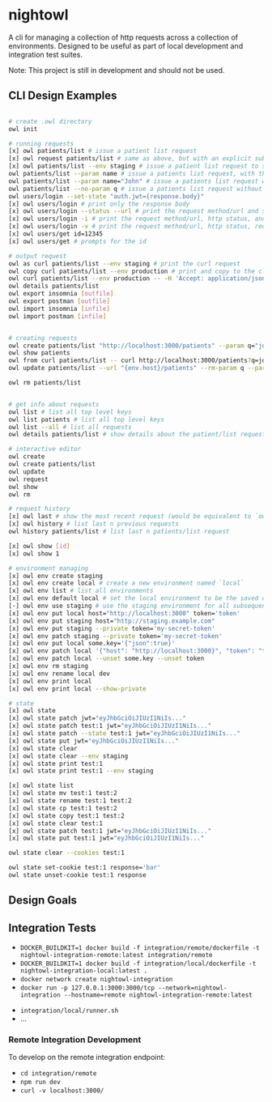 # nightowl

A cli for managing a collection of http requests across a collection of environments. Designed to be useful as part of local development and integration test suites.

Note: This project is still in development and should not be used.

## CLI Design Examples

```sh

# create .owl directory
owl init

# running requests
[x] owl patients/list # issue a patient list request
[x] owl request patients/list # same as above, but with an explicit subcommand
[x] owl patients/list --env staging # issue a patient list request to staging
owl patients/list --param name # issue a patients list request, with the name param
owl patients/list --param name="John" # issue a patients list request with the name param as john
owl patients/list --no-param q # issue a patients list request without the q param
owl users/login --set-state "auth.jwt={response.body}"
[x] owl users/login # print only the response body
[x] owl users/login --status --url # print the request method/url and status
[x] owl users/login -i # print the request method/url, http status, and response headers
[x] owl users/login -v # print the request method/url, http status, request and response headers
[x] owl users/get id=12345
[x] owl users/get # prompts for the id

# output request
owl as curl patients/list --env staging # print the curl request
owl copy curl patients/list --env production # print and copy to the clipboard the currequest
owl curl patients/list --env production -- -H 'Accept: application/json' # issue a patients/list request by actually running curl
owl details patients/list
owl export insomnia [outfile]
owl export postman [outfile]
owl import insomnia [infile]
owl import postman [infile]


# creating requests
owl create patients/list "http://localhost:3000/patients" --param q="john" --method get --header accept=application/json
owl show patients
owl from curl patients/list -- curl http://localhost:3000/patients?q=john -H 'Authorization: Bearer token'
owl update patients/list --url "{env.host}/patients" --rm-param q --param "jwt={state.jwt}"

owl rm patients/list


# get info about requests
owl list # list all top level keys
owl list patients # list all top level keys
owl list --all # list all requests
owl details patients/list # show details about the patient/list request

# interactive editor
owl create
owl create patients/list
owl update
owl request
owl show
owl rm

# request history
[x] owl last # show the most recent request (would be equivalent to `owl show 1`, accepts the same print arguments as requests)
[x] owl history # list last n previous requests
owl history patients/list # list last n patients/list request

[x] owl show [id]
[x] owl show 1

# environment managing
[x] owl env create staging
[x] owl env create local # create a new environment named `local`
[x] owl env list # list all environments
[x] owl env default local # set the local environment to be the saved default
[-] owl env use staging # use the staging environment for all subsequent calls within this shell
[x] owl env put local host="http://localhost:3000" token='token'
[x] owl env put staging host="http://staging.example.com"
[x] owl env put staging --private token='my-secret-token'
[x] owl env patch staging --private token='my-secret-token'
[x] owl env put local some.key='{"json":true}'
[x] owl env patch local '{"host": "http://localhost:3000}", "token": "token", "some": { "key": false } }'
[x] owl env patch local --unset some.key --unset token
[x] owl env rm staging
[x] owl env rename local dev
[x] owl env print local
[x] owl env print local --show-private

# state
[x] owl state
[x] owl state patch jwt="eyJhbGciOiJIUzI1NiIs..."
[x] owl state patch test:1 jwt="eyJhbGciOiJIUzI1NiIs..."
[x] owl state patch --state test:1 jwt="eyJhbGciOiJIUzI1NiIs..."
[x] owl state put jwt="eyJhbGciOiJIUzI1NiIs..."
[x] owl state clear
[x] owl state clear --env staging
[x] owl state print test:1
[x] owl state print test:1 --env staging

[x] owl state list
[x] owl state mv test:1 test:2
[x] owl state rename test:1 test:2
[x] owl state cp test:1 test:2
[x] owl state copy test:1 test:2
[x] owl state clear test:1
[x] owl state patch test:1 jwt="eyJhbGciOiJIUzI1NiIs..."
[x] owl state put test:1 jwt="eyJhbGciOiJIUzI1NiIs..."

owl state clear --cookies test:1

owl state set-cookie test:1 response='bar'
owl state unset-cookie test:1 response
```

## Design Goals


## Integration Tests
- `DOCKER_BUILDKIT=1 docker build -f integration/remote/dockerfile -t nightowl-integration-remote:latest integration/remote`
- `DOCKER_BUILDKIT=1 docker build -f integration/local/dockerfile -t nightowl-integration-local:latest .`
- `docker network create nightowl-integration`
- `docker run -p 127.0.0.1:3000:3000/tcp --network=nightowl-integration --hostname=remote nightowl-integration-remote:latest`
<!-- - `docker run nightowl-integration-local:latest` -->
<!-- - `curl -v localhost:3000/` -->
- `integration/local/runner.sh`
- ...


### Remote Integration Development

To develop on the remote integration endpoint:

- `cd integration/remote`
- `npm run dev`
- `curl -v localhost:3000/`